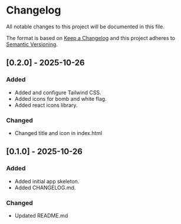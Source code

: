 # Changelog

All notable changes to this project will be documented in this file.

The format is based on [Keep a Changelog](https://keepachangelog.com/en/1.0.0/)
and this project adheres to [Semantic Versioning](https://semver.org/spec/v2.0.0.html).

## [0.2.0] - 2025-10-26

### Added

- Added and configure Tailwind CSS.
- Added icons for bomb and white flag.
- Added react icons library.

### Changed

- Changed title and icon in index.html

## [0.1.0] - 2025-10-26

### Added

- Added initial app skeleton.
- Added CHANGELOG.md.

### Changed

- Updated README.md
